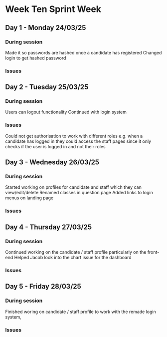 # Week Ten Sprint Week

## Day 1 - Monday 24/03/25

### During session
Made it so passwords are hashed once a candidate has registered
Changed login to get hashed password

### Issues


## Day 2 - Tuesday 25/03/25

### During session
Users can logout functionality
Continued with login system

### Issues
Could not get authorisation to work with different roles e.g. when a candidate has logged in they could access the staff pages since it only checks if the user is logged in and not their roles

## Day 3 - Wednesday 26/03/25

### During session
Started working on profiles for candidate and staff which they can view/edit/delete
Renamed classes in question page
Added links to login menus on landing page

### Issues

## Day 4 - Thursday 27/03/25

### During session
Continued working on the candidate / staff profile particularly on the front-end
Helped Jacob look into the chart issue for the dashboard

### Issues

## Day 5 - Friday 28/03/25

### During session
Finished woring on candidate / staff profile to work with the remade login system,


### Issues
